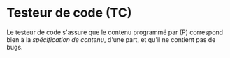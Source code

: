 # Testeur de code (TC)
Le testeur de code s'assure que le contenu programmé par (P) correspond bien à la *spécification de contenu*, d'une part, et qu'il ne contient pas de bugs.
